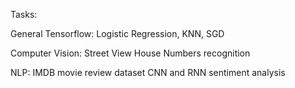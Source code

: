 
Tasks:

General Tensorflow: Logistic Regression, KNN, SGD

Computer Vision: Street View House Numbers recognition

NLP: IMDB movie review dataset CNN and RNN sentiment analysis

